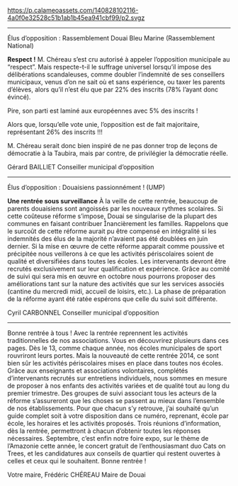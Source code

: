 https://p.calameoassets.com/140828102116-4a0f0e32528c51b1ab1b45ea941cbf99/p2.svgz

---

Élus d’opposition : Rassemblement Douai Bleu Marine (Rassemblement National)

**Respect !**
M. Chéreau s’est cru autorisé à appeler l’opposition municipale au “respect”.
Mais respecte-t-il le suffrage universel lorsqu’il impose des délibérations scandaleuses, comme doubler l’indemnité de ses conseillers municipaux, venus d’on ne sait où et sans expérience, ou taxer les parents d’élèves, alors qu’il n’est élu que par 22% des inscrits (78% l’ayant donc évincé).

Pire, son parti est laminé aux européennes avec 5% des inscrits !

Alors que, lorsqu’elle vote unie, l’opposition est de fait majoritaire, représentant 26% des inscrits !!!

M. Chéreau serait donc bien inspiré de ne pas donner trop de leçons de démocratie à la Taubira, mais par contre, de privilégier la démocratie réelle.

Gérard BAILLIET
Conseiller municipal d’opposition

---

Élus d’opposition : Douaisiens passionnément ! (UMP)

**Une rentrée sous surveillance**
À la veille de cette rentrée, beaucoup de parents douaisiens sont angoissés par les nouveaux rythmes scolaires. Si cette coûteuse réforme s’impose, Douai se singularise de la plupart des communes en faisant contribuer nancièrement les familles. Rappelons que le surcoût de cette réforme aurait pu être compensé en intégralité si les indemnités des élus de la majorité n’avaient pas été doublées en juin dernier.
Si la mise en œuvre de cette réforme apparait comme poussive et précipitée nous veillerons à ce que les activités périscolaires soient de qualité et diversifiées dans toutes  les écoles. Les intervenants devront être recrutés exclusivement sur leur qualification et expérience.
Grâce au comité de suivi qui sera mis en œuvre en octobre nous pourrons proposer des améliorations tant sur la nature des activités que sur les services associés (cantine du mercredi midi, accueil de loisirs, etc.). La phase de préparation de la réforme ayant été ratée espérons que celle du suivi soit différente.

Cyril CARBONNEL
Conseiller municipal d’opposition

---

Bonne rentrée à tous !
Avec la rentrée reprennent les activités traditionnelles de nos associations. Vous en découvrirez plusieurs dans ces pages. Dès le 13, comme chaque année, nos écoles municipales de sport rouvriront leurs portes.
Mais la nouveauté de cette rentrée 2014, ce sont bien sûr les activités périscolaires mises en place dans toutes nos écoles. Grâce aux enseignants et associations volontaires, complétés d’intervenants recrutés sur entretiens individuels, nous sommes en mesure de proposer à nos enfants des activités variées et de qualité tout au long du premier trimestre. Des groupes de suivi associant tous les acteurs de la réforme s’assureront que les choses se passent au mieux dans l’ensemble de nos établissements.
Pour que chacun s’y retrouve, j’ai souhaité qu’un guide complet soit à votre disposition dans ce numéro, reprenant, école par école, les horaires et les activités proposés. Trois réunions d’information, dès la rentrée, permettront à chacun d’obtenir toutes les réponses nécessaires.
Septembre, c’est enfin notre foire expo, sur le thème de l’Amazonie cette année, le concert gratuit de l’enthousiasmant duo Cats on Trees, et les candidatures aux conseils de quartier qui restent ouvertes à celles et ceux qui le souhaitent. Bonne rentrée !

Votre maire,
Frédéric CHÉREAU
Maire de Douai
